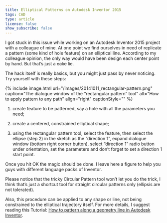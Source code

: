 ```yaml
---
title: Elliptical Patterns on Autodesk Inventor 2015
tags: CAD
type: article
license: false
show_subscribe: false
---
```



I got stuck in this issue while working on an Autodesk Inventor 2015 project with a colleague of mine. At one point we find ourselves in need of replicate a pattern (some kind of hole feature) on an elliptical line. According to my colleague opinion, the only way would have been design each center point by hand. But that’s just a ~~cake~~ lie.

<!--more-->

The hack itself is really basics, but you might just pass by never noticing. Try yourself with these steps:

{% include image.html url="/images/20141011_rectangular-pattern.png" caption="The dialogue window of the “rectangular pattern” tool" alt="How to apply pattern to any path" align="right" captionStyle="" %}

1. create feature to be patterned, say a hole with all the parameters you need;

2. create a centered, constrained elliptical shape;

3. using the rectangular pattern tool, select the feature, then select the ellipse (step 2) in the sketch as the “direction 1”, expand dialogue window (bottom right corner button), select “direction 1” radio button under orientation, set the parameters and don’t forget to set a direction 1 start point.

Once you hit OK the magic should be done. I leave here a figure to help you guys with different language packs of Inventor.

Please notice that the tricky Circular Pattern tool won’t let you do the trick, I think that’s just a shortcut tool for straight circular patterns only (ellipsis are not tolerated).

Also, this procedure can be applied to any shape or line, not being constrained to the elliptical trajectory itself. For more details, I suggest reading this Tutorial: [How to pattern along a geometry line in Autodesk Inventor](http://grabcad.com/questions/tutorial-how-to-pattern-along-a-geometry-line-in-autodesk-inventor).
